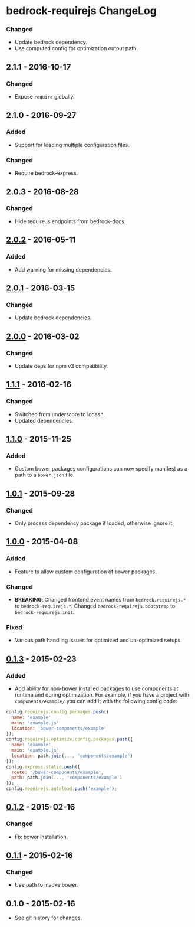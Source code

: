 # bedrock-requirejs ChangeLog

### Changed
- Update bedrock dependency.
- Use computed config for optimization output path.

## 2.1.1 - 2016-10-17

### Changed
- Expose `require` globally.

## 2.1.0 - 2016-09-27

### Added
- Support for loading multiple configuration files.

### Changed
- Require bedrock-express.

## 2.0.3 - 2016-08-28

### Changed
- Hide require.js endpoints from bedrock-docs.

## [2.0.2] - 2016-05-11

### Added
- Add warning for missing dependencies.

## [2.0.1] - 2016-03-15

### Changed
- Update bedrock dependencies.

## [2.0.0] - 2016-03-02

### Changed
- Update deps for npm v3 compatibility.

## [1.1.1] - 2016-02-16

### Changed
- Switched from underscore to lodash.
- Updated dependencies.

## [1.1.0] - 2015-11-25

### Added
- Custom bower packages configurations can now specify manifest as a path
  to a `bower.json` file.

## [1.0.1] - 2015-09-28

### Changed
- Only process dependency package if loaded, otherwise ignore it.

## [1.0.0] - 2015-04-08

### Added
- Feature to allow custom configuration of bower packages.

### Changed
- **BREAKING**: Changed frontend event names from `bedrock.requirejs.*` to
  `bedrock-requirejs.*`. Changed `bedrock-requirejs.bootstrap` to
  `bedrock-requirejs.init`.

### Fixed
- Various path handling issues for optimized and un-optimized setups.

## [0.1.3] - 2015-02-23

### Added
- Add ability for non-bower installed packages to use components at runtime and
  during optimization. For example, if you have a project with
  `components/example/` you can add it with the following config code:

```javascript
config.requirejs.config.packages.push({
  name: 'example'
  main: 'example.js'
  location: 'bower-components/example'
});
config.requirejs.optimize.config.packages.push({
  name: 'example'
  main: 'example.js'
  location: path.join(..., 'components/example')
});
config.express.static.push({
  route: '/bower-components/example',
  path: path.join(..., 'components/example')
});
config.requirejs.autoload.push('example');
```

## [0.1.2] - 2015-02-16

### Changed
- Fix bower installation.

## [0.1.1] - 2015-02-16

### Changed
- Use path to invoke bower.

## 0.1.0 - 2015-02-16

- See git history for changes.

[Unreleased]: https://github.com/digitalbazaar/bedrock-requirejs/compare/2.0.2...HEAD
[2.0.2]: https://github.com/digitalbazaar/bedrock-requirejs/compare/2.0.1...2.0.2
[2.0.1]: https://github.com/digitalbazaar/bedrock-requirejs/compare/2.0.0...2.0.1
[2.0.0]: https://github.com/digitalbazaar/bedrock-requirejs/compare/1.1.1...2.0.0
[1.1.1]: https://github.com/digitalbazaar/bedrock-requirejs/compare/1.1.0...1.1.1
[1.1.0]: https://github.com/digitalbazaar/bedrock-requirejs/compare/1.0.1...1.1.0
[1.0.1]: https://github.com/digitalbazaar/bedrock-requirejs/compare/1.0.0...1.0.1
[1.0.0]: https://github.com/digitalbazaar/bedrock-requirejs/compare/0.1.3...1.0.0
[0.1.3]: https://github.com/digitalbazaar/bedrock-requirejs/compare/0.1.2...0.1.3
[0.1.2]: https://github.com/digitalbazaar/bedrock-requirejs/compare/0.1.1...0.1.2
[0.1.1]: https://github.com/digitalbazaar/bedrock-requirejs/compare/0.1.0...0.1.1
